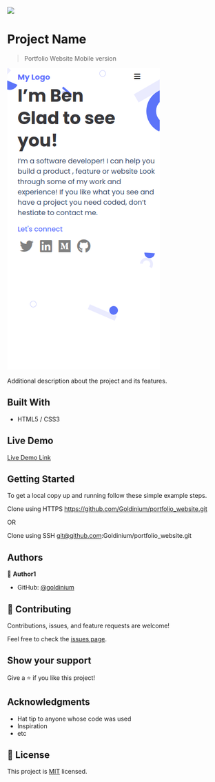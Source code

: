 ![](https://img.shields.io/badge/Microverse-blueviolet)

# Project Name

> Portfolio Website Mobile version

![screenshot](./screenshot.png)

Additional description about the project and its features.

## Built With

- HTML5 / CSS3

## Live Demo

[Live Demo Link](https://goldinium.github.io/portfolio_website/)


## Getting Started

To get a local copy up and running follow these simple example steps.

Clone using HTTPS
https://github.com/Goldinium/portfolio_website.git

OR

Clone using SSH 
git@github.com:Goldinium/portfolio_website.git

## Authors

👤 **Author1**

- GitHub: [@goldinium](https://github.com/goldinium)

## 🤝 Contributing

Contributions, issues, and feature requests are welcome!

Feel free to check the [issues page](../../issues/).

## Show your support

Give a ⭐️ if you like this project!

## Acknowledgments

- Hat tip to anyone whose code was used
- Inspiration
- etc

## 📝 License

This project is [MIT](./MIT.md) licensed.

